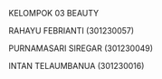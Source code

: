 KELOMPOK 03 BEAUTY

RAHAYU FEBRIANTI (301230057)

PURNAMASARI SIREGAR (301230049)

INTAN TELAUMBANUA (301230016)
